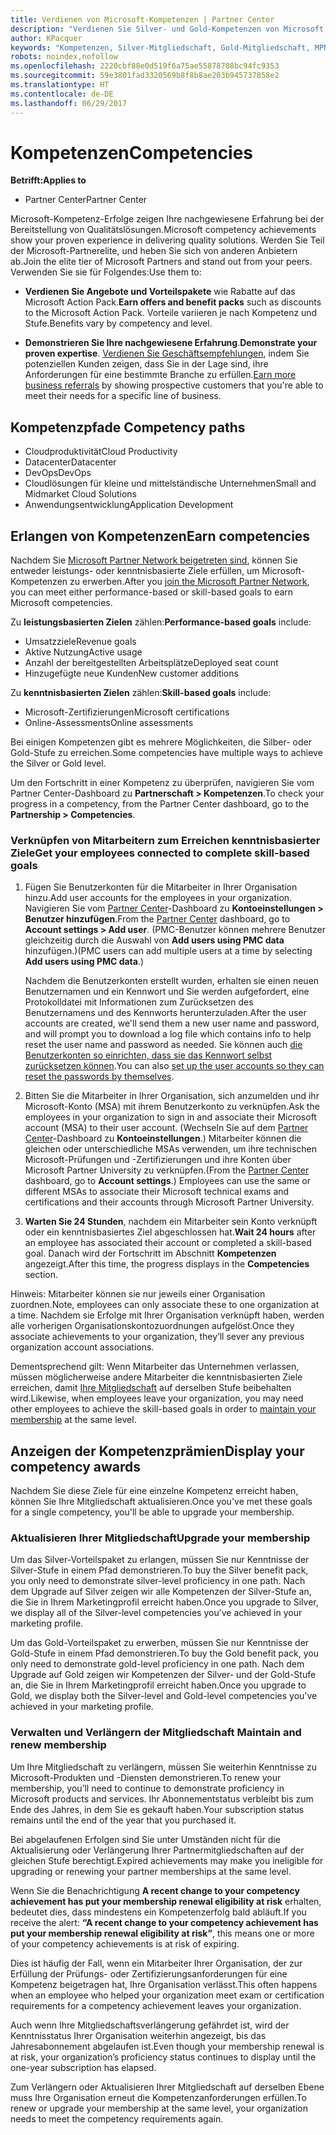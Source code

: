 ```yaml
---
title: Verdienen von Microsoft-Kompetenzen | Partner Center
description: "Verdienen Sie Silver- und Gold-Kompetenzen von Microsoft, um Ihre nachgewiesene Erfahrung bei der Bereitstellung von Qualitätslösungen in einem speziellen Geschäftsbereich zu demonstrieren."
author: KPacquer
keywords: "Kompetenzen, Silver-Mitgliedschaft, Gold-Mitgliedschaft, MPN, MAPS, Sachverständnis"
robots: noindex,nofollow
ms.openlocfilehash: 2220cbf88e0d519f6a75ae55878708bc94fc9353
ms.sourcegitcommit: 59e3801fad3320569b8f8b8ae203b945737858e2
ms.translationtype: HT
ms.contentlocale: de-DE
ms.lasthandoff: 06/29/2017
---
```

# <a name="competencies"></a><span data-ttu-id="793c8-104">Kompetenzen</span><span class="sxs-lookup"><span data-stu-id="793c8-104">Competencies</span></span>

**<span data-ttu-id="793c8-105">Betrifft:</span><span class="sxs-lookup"><span data-stu-id="793c8-105">Applies to</span></span>**
-  <span data-ttu-id="793c8-106">Partner Center</span><span class="sxs-lookup"><span data-stu-id="793c8-106">Partner Center</span></span>

<span data-ttu-id="793c8-107">Microsoft-Kompetenz-Erfolge zeigen Ihre nachgewiesene Erfahrung bei der Bereitstellung von Qualitätslösungen.</span><span class="sxs-lookup"><span data-stu-id="793c8-107">Microsoft competency achievements show your proven experience in delivering quality solutions.</span></span> <span data-ttu-id="793c8-108">Werden Sie Teil der Microsoft-Partnerelite, und heben Sie sich von anderen Anbietern ab.</span><span class="sxs-lookup"><span data-stu-id="793c8-108">Join the elite tier of Microsoft Partners and stand out from your peers.</span></span> <span data-ttu-id="793c8-109">Verwenden Sie sie für Folgendes:</span><span class="sxs-lookup"><span data-stu-id="793c8-109">Use them to:</span></span> 

*  <span data-ttu-id="793c8-110">**Verdienen Sie Angebote und Vorteilspakete** wie Rabatte auf das Microsoft Action Pack.</span><span class="sxs-lookup"><span data-stu-id="793c8-110">**Earn offers and benefit packs** such as discounts to the Microsoft Action Pack.</span></span> <span data-ttu-id="793c8-111">Vorteile variieren je nach Kompetenz und Stufe.</span><span class="sxs-lookup"><span data-stu-id="793c8-111">Benefits vary by competency and level.</span></span> 

*  <span data-ttu-id="793c8-112">**Demonstrieren Sie Ihre nachgewiesene Erfahrung**.</span><span class="sxs-lookup"><span data-stu-id="793c8-112">**Demonstrate your proven expertise**.</span></span> <span data-ttu-id="793c8-113">[Verdienen Sie Geschäftsempfehlungen](referrals.md), indem Sie potenziellen Kunden zeigen, dass Sie in der Lage sind, ihre Anforderungen für eine bestimmte Branche zu erfüllen.</span><span class="sxs-lookup"><span data-stu-id="793c8-113">[Earn more business referrals](referrals.md) by showing prospective customers that you're able to meet their needs for a specific line of business.</span></span>

## <span data-ttu-id="793c8-114"><a href="" id="attainment_paths"></a> Kompetenzpfade</span><span class="sxs-lookup"><span data-stu-id="793c8-114"><a href="" id="attainment_paths"></a> Competency paths</span></span>

- <span data-ttu-id="793c8-115">Cloudproduktivität</span><span class="sxs-lookup"><span data-stu-id="793c8-115">Cloud Productivity</span></span>
- <span data-ttu-id="793c8-116">Datacenter</span><span class="sxs-lookup"><span data-stu-id="793c8-116">Datacenter</span></span>
- <span data-ttu-id="793c8-117">DevOps</span><span class="sxs-lookup"><span data-stu-id="793c8-117">DevOps</span></span>
- <span data-ttu-id="793c8-118">Cloudlösungen für kleine und mittelständische Unternehmen</span><span class="sxs-lookup"><span data-stu-id="793c8-118">Small and Midmarket Cloud Solutions</span></span>
- <span data-ttu-id="793c8-119">Anwendungsentwicklung</span><span class="sxs-lookup"><span data-stu-id="793c8-119">Application Development</span></span>

## <a name="earn-competencies"></a><span data-ttu-id="793c8-120">Erlangen von Kompetenzen</span><span class="sxs-lookup"><span data-stu-id="793c8-120">Earn competencies</span></span>

<span data-ttu-id="793c8-121">Nachdem Sie [Microsoft Partner Network beigetreten sind](manage-your-partner-network-membership.md), können Sie entweder leistungs- oder kenntnisbasierte Ziele erfüllen, um Microsoft-Kompetenzen zu erwerben.</span><span class="sxs-lookup"><span data-stu-id="793c8-121">After you [join the Microsoft Partner Network](manage-your-partner-network-membership.md), you can meet either performance-based or skill-based goals to earn Microsoft competencies.</span></span> 

<span data-ttu-id="793c8-122">Zu **leistungsbasierten Zielen** zählen:</span><span class="sxs-lookup"><span data-stu-id="793c8-122">**Performance-based goals** include:</span></span> 
* <span data-ttu-id="793c8-123">Umsatzziele</span><span class="sxs-lookup"><span data-stu-id="793c8-123">Revenue goals</span></span>
* <span data-ttu-id="793c8-124">Aktive Nutzung</span><span class="sxs-lookup"><span data-stu-id="793c8-124">Active usage</span></span>
* <span data-ttu-id="793c8-125">Anzahl der bereitgestellten Arbeitsplätze</span><span class="sxs-lookup"><span data-stu-id="793c8-125">Deployed seat count</span></span>
* <span data-ttu-id="793c8-126">Hinzugefügte neue Kunden</span><span class="sxs-lookup"><span data-stu-id="793c8-126">New customer additions</span></span>

<span data-ttu-id="793c8-127">Zu **kenntnisbasierten Zielen** zählen:</span><span class="sxs-lookup"><span data-stu-id="793c8-127">**Skill-based goals** include:</span></span> 
* <span data-ttu-id="793c8-128">Microsoft-Zertifizierungen</span><span class="sxs-lookup"><span data-stu-id="793c8-128">Microsoft certifications</span></span>
* <span data-ttu-id="793c8-129">Online-Assessments</span><span class="sxs-lookup"><span data-stu-id="793c8-129">Online assessments</span></span> 

<span data-ttu-id="793c8-130">Bei einigen Kompetenzen gibt es mehrere Möglichkeiten, die Silber- oder Gold-Stufe zu erreichen.</span><span class="sxs-lookup"><span data-stu-id="793c8-130">Some competencies have multiple ways to achieve the Silver or Gold level.</span></span>

<span data-ttu-id="793c8-131">Um den Fortschritt in einer Kompetenz zu überprüfen, navigieren Sie vom Partner Center-Dashboard zu **Partnerschaft > Kompetenzen**.</span><span class="sxs-lookup"><span data-stu-id="793c8-131">To check your progress in a competency, from the Partner Center dashboard, go to the **Partnership > Competencies**.</span></span> 

### <span data-ttu-id="793c8-132"><a href="" id="associating_achievements"></a>Verknüpfen von Mitarbeitern zum Erreichen kenntnisbasierter Ziele</span><span class="sxs-lookup"><span data-stu-id="793c8-132"><a href="" id="associating_achievements"></a>Get your employees connected to complete skill-based goals</span></span>

1.  <span data-ttu-id="793c8-133">Fügen Sie Benutzerkonten für die Mitarbeiter in Ihrer Organisation hinzu.</span><span class="sxs-lookup"><span data-stu-id="793c8-133">Add user accounts for the employees in your organization.</span></span> <span data-ttu-id="793c8-134">Navigieren Sie vom [Partner Center](http://partnercenter.microsoft.com)-Dashboard zu **Kontoeinstellungen > Benutzer hinzufügen**.</span><span class="sxs-lookup"><span data-stu-id="793c8-134">From the [Partner Center](http://partnercenter.microsoft.com) dashboard, go to **Account settings > Add user**.</span></span> <span data-ttu-id="793c8-135">(PMC-Benutzer können mehrere Benutzer gleichzeitig durch die Auswahl von **Add users using PMC data** hinzufügen.)</span><span class="sxs-lookup"><span data-stu-id="793c8-135">(PMC users can add multiple users at a time by selecting **Add users using PMC data**.)</span></span>

    <span data-ttu-id="793c8-136">Nachdem die Benutzerkonten erstellt wurden, erhalten sie einen neuen Benutzernamen und ein Kennwort und Sie werden aufgefordert, eine Protokolldatei mit Informationen zum Zurücksetzen des Benutzernamens und des Kennworts herunterzuladen.</span><span class="sxs-lookup"><span data-stu-id="793c8-136">After the user accounts are created, we'll send them a new user name and password, and will prompt you to download a log file which contains info to help reset the user name and password as needed.</span></span> <span data-ttu-id="793c8-137">Sie können auch [die Benutzerkonten so einrichten, dass sie das Kennwort selbst zurücksetzen können](https://docs.microsoft.com/en-us/azure/active-directory/active-directory-passwords-getting-started).</span><span class="sxs-lookup"><span data-stu-id="793c8-137">You can also [set up the user accounts so they can reset the passwords by themselves](https://docs.microsoft.com/en-us/azure/active-directory/active-directory-passwords-getting-started).</span></span>

2. <span data-ttu-id="793c8-138">Bitten Sie die Mitarbeiter in Ihrer Organisation, sich anzumelden und ihr Microsoft-Konto (MSA) mit ihrem Benutzerkonto zu verknüpfen.</span><span class="sxs-lookup"><span data-stu-id="793c8-138">Ask the employees in your organization to sign in and associate their Microsoft account (MSA) to their user account.</span></span> <span data-ttu-id="793c8-139">(Wechseln Sie auf dem [Partner Center](http://partnercenter.microsoft.com)-Dashboard zu **Kontoeinstellungen**.) Mitarbeiter können die gleichen oder unterschiedliche MSAs verwenden, um ihre technischen Microsoft-Prüfungen und -Zertifizierungen und ihre Konten über Microsoft Partner University zu verknüpfen.</span><span class="sxs-lookup"><span data-stu-id="793c8-139">(From the [Partner Center](http://partnercenter.microsoft.com) dashboard, go to **Account settings**.) Employees can use the same or different MSAs to associate their Microsoft technical exams and certifications and their accounts through Microsoft Partner University.</span></span>

3.  <span data-ttu-id="793c8-140">**Warten Sie 24 Stunden**, nachdem ein Mitarbeiter sein Konto verknüpft oder ein kenntnisbasiertes Ziel abgeschlossen hat.</span><span class="sxs-lookup"><span data-stu-id="793c8-140">**Wait 24 hours** after an employee has associated their account or completed a skill-based goal.</span></span> <span data-ttu-id="793c8-141">Danach wird der Fortschritt im Abschnitt **Kompetenzen** angezeigt.</span><span class="sxs-lookup"><span data-stu-id="793c8-141">After this time, the progress displays in the **Competencies** section.</span></span>

<span data-ttu-id="793c8-142">Hinweis: Mitarbeiter können sie nur jeweils einer Organisation zuordnen.</span><span class="sxs-lookup"><span data-stu-id="793c8-142">Note, employees can only associate these to one organization at a time.</span></span> <span data-ttu-id="793c8-143">Nachdem sie Erfolge mit Ihrer Organisation verknüpft haben, werden alle vorherigen Organisationskontozuordnungen aufgelöst.</span><span class="sxs-lookup"><span data-stu-id="793c8-143">Once they associate achievements to your organization, they’ll sever any previous organization account associations.</span></span>

<span data-ttu-id="793c8-144">Dementsprechend gilt: Wenn Mitarbeiter das Unternehmen verlassen, müssen möglicherweise andere Mitarbeiter die kenntnisbasierten Ziele erreichen, damit [Ihre Mitgliedschaft](#maintaining_membership) auf derselben Stufe beibehalten wird.</span><span class="sxs-lookup"><span data-stu-id="793c8-144">Likewise, when employees leave your organization, you may need other employees to achieve the skill-based goals in order to [maintain your membership](#maintaining_membership) at the same level.</span></span>

## <a name="display-your-competency-awards"></a><span data-ttu-id="793c8-145">Anzeigen der Kompetenzprämien</span><span class="sxs-lookup"><span data-stu-id="793c8-145">Display your competency awards</span></span>

<span data-ttu-id="793c8-146">Nachdem Sie diese Ziele für eine einzelne Kompetenz erreicht haben, können Sie Ihre Mitgliedschaft aktualisieren.</span><span class="sxs-lookup"><span data-stu-id="793c8-146">Once you've met these goals for a single competency, you'll be able to upgrade your membership.</span></span>

### <a name="upgrade-your-membership"></a><span data-ttu-id="793c8-147">Aktualisieren Ihrer Mitgliedschaft</span><span class="sxs-lookup"><span data-stu-id="793c8-147">Upgrade your membership</span></span>

<span data-ttu-id="793c8-148">Um das Silver-Vorteilspaket zu erlangen, müssen Sie nur Kenntnisse der Silver-Stufe in einem Pfad demonstrieren.</span><span class="sxs-lookup"><span data-stu-id="793c8-148">To buy the Silver benefit pack, you only need to demonstrate silver-level proficiency in one path.</span></span> <span data-ttu-id="793c8-149">Nach dem Upgrade auf Silver zeigen wir alle Kompetenzen der Silver-Stufe an, die Sie in Ihrem Marketingprofil erreicht haben.</span><span class="sxs-lookup"><span data-stu-id="793c8-149">Once you upgrade to Silver, we display all of the Silver-level competencies you’ve achieved in your marketing profile.</span></span> 

<span data-ttu-id="793c8-150">Um das Gold-Vorteilspaket zu erwerben, müssen Sie nur Kenntnisse der Gold-Stufe in einem Pfad demonstrieren.</span><span class="sxs-lookup"><span data-stu-id="793c8-150">To buy the Gold benefit pack, you only need to demonstrate gold-level proficiency in one path.</span></span> <span data-ttu-id="793c8-151">Nach dem Upgrade auf Gold zeigen wir Kompetenzen der Silver- und der Gold-Stufe an, die Sie in Ihrem Marketingprofil erreicht haben.</span><span class="sxs-lookup"><span data-stu-id="793c8-151">Once you upgrade to Gold, we display both the Silver-level and Gold-level competencies you’ve achieved in your marketing profile.</span></span> 

### <span data-ttu-id="793c8-152"><a href="" id="#maintain_membership"></a> Verwalten und Verlängern der Mitgliedschaft</span><span class="sxs-lookup"><span data-stu-id="793c8-152"><a href="" id="#maintain_membership"></a> Maintain and renew membership</span></span>

<span data-ttu-id="793c8-153">Um Ihre Mitgliedschaft zu verlängern, müssen Sie weiterhin Kenntnisse zu Microsoft-Produkten und -Diensten demonstrieren.</span><span class="sxs-lookup"><span data-stu-id="793c8-153">To renew your membership, you’ll need to continue to demonstrate proficiency in Microsoft products and services.</span></span> <span data-ttu-id="793c8-154">Ihr Abonnementstatus verbleibt bis zum Ende des Jahres, in dem Sie es gekauft haben.</span><span class="sxs-lookup"><span data-stu-id="793c8-154">Your subscription status remains until the end of the year that you purchased it.</span></span>

<span data-ttu-id="793c8-155">Bei abgelaufenen Erfolgen sind Sie unter Umständen nicht für die Aktualisierung oder Verlängerung Ihrer Partnermitgliedschaften auf der gleichen Stufe berechtigt.</span><span class="sxs-lookup"><span data-stu-id="793c8-155">Expired achievements may make you ineligible for upgrading or renewing your partner memberships at the same level.</span></span> 

<span data-ttu-id="793c8-156">Wenn Sie die Benachrichtigung **A recent change to your competency achievement has put your membership renewal eligibility at risk** erhalten, bedeutet dies, dass mindestens ein Kompetenzerfolg bald abläuft.</span><span class="sxs-lookup"><span data-stu-id="793c8-156">If you receive the alert: **“A recent change to your competency achievement has put your membership renewal eligibility at risk”**, this means one or more of your competency achievements is at risk of expiring.</span></span> 

<span data-ttu-id="793c8-157">Dies ist häufig der Fall, wenn ein Mitarbeiter Ihrer Organisation, der zur Erfüllung der Prüfungs- oder Zertifizierungsanforderungen für eine Kompetenz beigetragen hat, Ihre Organisation verlässt.</span><span class="sxs-lookup"><span data-stu-id="793c8-157">This often happens when an employee who helped your organization meet exam or certification requirements for a competency achievement leaves your organization.</span></span> 

<span data-ttu-id="793c8-158">Auch wenn Ihre Mitgliedschaftsverlängerung gefährdet ist, wird der Kenntnisstatus Ihrer Organisation weiterhin angezeigt, bis das Jahresabonnement abgelaufen ist.</span><span class="sxs-lookup"><span data-stu-id="793c8-158">Even though your membership renewal is at risk, your organization’s proficiency status continues to display until the one-year subscription has elapsed.</span></span>

<span data-ttu-id="793c8-159">Zum Verlängern oder Aktualisieren Ihrer Mitgliedschaft auf derselben Ebene muss Ihre Organisation erneut die Kompetenzanforderungen erfüllen.</span><span class="sxs-lookup"><span data-stu-id="793c8-159">To renew or upgrade your membership at the same level, your organization needs to meet the competency requirements again.</span></span>

